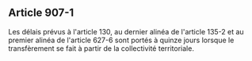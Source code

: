 Article 907-1
----
Les délais prévus à l'article 130, au dernier alinéa de l'article 135-2 et au
premier alinéa de l'article 627-6 sont portés à quinze jours lorsque le
transfèrement se fait à partir de la collectivité territoriale.
